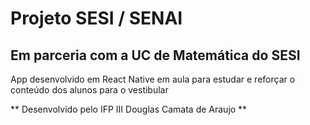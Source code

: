 # Projeto SESI / SENAI 
## Em parceria com a UC de Matemática do SESI
App desenvolvido em React Native em aula para estudar e reforçar o conteúdo dos alunos para o vestibular

** Desenvolvido pelo IFP III Douglas Camata de Araujo **